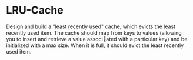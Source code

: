 # LRU-Cache
 Design and build a "least recently used" cache, which evicts the least recently used 
item. The cache should map from keys to values (allowing you to insert and retrieve a value associated with a particular key) and be initialized with a max size. When it is full, it should evict the least 
recently used item. 
